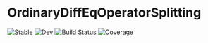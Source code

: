 # OrdinaryDiffEqOperatorSplitting

[![Stable](https://img.shields.io/badge/docs-stable-blue.svg)](https://termi-official.github.io/OrdinaryDiffEqOperatorSplitting.jl/stable/)
[![Dev](https://img.shields.io/badge/docs-dev-blue.svg)](https://termi-official.github.io/OrdinaryDiffEqOperatorSplitting.jl/dev/)
[![Build Status](https://github.com/termi-official/OrdinaryDiffEqOperatorSplitting.jl/actions/workflows/CI.yml/badge.svg?branch=main)](https://github.com/termi-official/OrdinaryDiffEqOperatorSplitting.jl/actions/workflows/CI.yml?query=branch%3Amain)
[![Coverage](https://codecov.io/gh/termi-official/OrdinaryDiffEqOperatorSplitting.jl/branch/main/graph/badge.svg)](https://codecov.io/gh/termi-official/OrdinaryDiffEqOperatorSplitting.jl)
